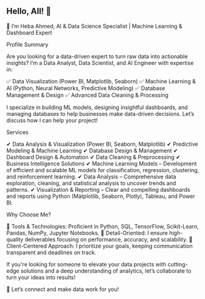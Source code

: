 ## Hello, All! 👋
🚀 I’m Heba Ahmed, AI & Data Science Specialist | Machine Learning & Dashboard Expert

Profile Summary

Are you looking for a data-driven expert to turn raw data into actionable insights? I’m a Data Analyst, Data Scientist, and AI Engineer with expertise in:

✅ Data Visualization (Power BI, Matplotlib, Seaborn)
✅ Machine Learning & AI (Python, Neural Networks, Predictive Modeling)
✅ Database Management & Design
✅ Advanced Data Cleaning & Processing

I specialize in building ML models, designing insightful dashboards, and managing databases to help businesses make data-driven decisions. Let’s discuss how I can help your project!

Services

✔ Data Analysis & Visualization (Power BI, Seaborn, Matplotlib)
✔ Predictive Modeling & Machine Learning
✔ Database Design & Management
✔ Dashboard Design & Automation
✔ Data Cleaning & Preprocessing
✔ Business Intelligence Solutions
✔ Machine Learning Models – Development of efficient and scalable ML models for classification, regression, clustering, and reinforcement learning.
✔ Data Analysis – Comprehensive data exploration, cleaning, and statistical analysis to uncover trends and patterns.
✔ Visualization & Reporting – Clear and compelling dashboards and reports using Python (Matplotlib, Seaborn, Plotly), Tableau, and Power BI.

Why Choose Me?

🔹 Tools & Technologies: Proficient in Python, SQL, TensorFlow, Scikit-Learn, Pandas, NumPy, Jupyter Notebooks.
🔹 Detail-Oriented: I ensure high-quality deliverables focusing on performance, accuracy, and scalability.
🔹 Client-Centered Approach: I prioritize your goals, keeping communication transparent and deadlines on track.

If you're looking for someone to elevate your data projects with cutting-edge solutions and a deep understanding of analytics, let’s collaborate to turn your ideas into results!

📩 Let’s connect and make data work for you!



<!--
**hebametwaly/hebametwaly** is a ✨ _special_ ✨ repository because its `README.md` (this file) appears on your GitHub profile.

Here are some ideas to get you started:

- 🔭 I’m currently working on ...
- 🌱 I’m currently learning ...
- 👯 I’m looking to collaborate on ...
- 🤔 I’m looking for help with ...
- 💬 Ask me about ...
- 📫 How to reach me: ...
- 😄 Pronouns: ...
- ⚡ Fun fact: ...
-->
